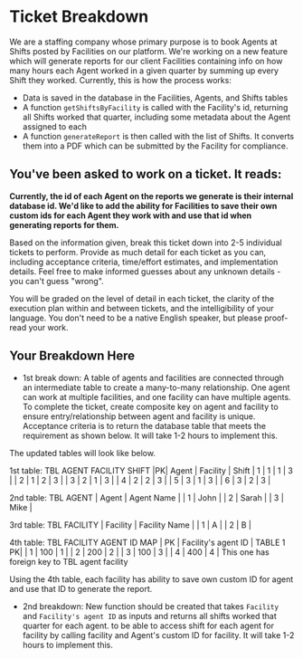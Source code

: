 # Ticket Breakdown
We are a staffing company whose primary purpose is to book Agents at Shifts posted by Facilities on our platform. We're working on a new feature which will generate reports for our client Facilities containing info on how many hours each Agent worked in a given quarter by summing up every Shift they worked. Currently, this is how the process works:

- Data is saved in the database in the Facilities, Agents, and Shifts tables
- A function `getShiftsByFacility` is called with the Facility's id, returning all Shifts worked that quarter, including some metadata about the Agent assigned to each
- A function `generateReport` is then called with the list of Shifts. It converts them into a PDF which can be submitted by the Facility for compliance.

## You've been asked to work on a ticket. It reads:

**Currently, the id of each Agent on the reports we generate is their internal database id. We'd like to add the ability for Facilities to save their own custom ids for each Agent they work with and use that id when generating reports for them.**


Based on the information given, break this ticket down into 2-5 individual tickets to perform. Provide as much detail for each ticket as you can, including acceptance criteria, time/effort estimates, and implementation details. Feel free to make informed guesses about any unknown details - you can't guess "wrong".


You will be graded on the level of detail in each ticket, the clarity of the execution plan within and between tickets, and the intelligibility of your language. You don't need to be a native English speaker, but please proof-read your work.

## Your Breakdown Here
* 1st break down: A table of agents and facilities are connected through an intermediate table to create a many-to-many relationship.  One agent can work at multiple facilities, and one facility can have multiple agents.  To complete the ticket, create composite key on agent and facility to ensure entry/relationship between agent and facility is unique.  Acceptance criteria is to return the database table that meets the requirement as shown below.  It will take 1-2 hours to implement this. 

The updated tables will look like below. 

 1st table: TBL AGENT FACILITY SHIFT 
 |PK| Agent | Facility | Shift
 | 1 | 1 | 1 | 3 |
 | 2 | 1 | 2 | 3 |
 | 3 | 2 | 1 | 3 |
 | 4 | 2 | 2 | 3 |
 | 5 | 3 | 1 | 3 |
 | 6 | 3 | 2 | 3 |

 2nd table: TBL AGENT
 | Agent | Agent Name | 
 | 1 | John | 
 | 2 | Sarah | 
 | 3 | Mike | 

 3rd table: TBL FACILITY
 | Facility | Facility Name | 
 | 1 | A | 
 | 2 | B | 

 4th table: TBL FACILITY AGENT ID MAP 
 | PK | Facility's agent ID | TABLE 1 PK|
 | 1 | 100 | 1 | 
 | 2 | 200 | 2 |
 | 3 | 100 | 3 |
 | 4 | 400 | 4 |
 This one has foreign key to TBL agent facility 

Using the 4th table, each facility has ability to save own custom ID for agent and use that ID to generate the report. 

* 2nd breakdown: 
New function should be created that takes `Facility` and `Facility's agent ID` as inputs and returns all shifts worked that quarter for each agent.  to be able to access shift for each agent for facility by calling facility and Agent's custom ID for facility.  It will take 1-2 hours to implement this.   



